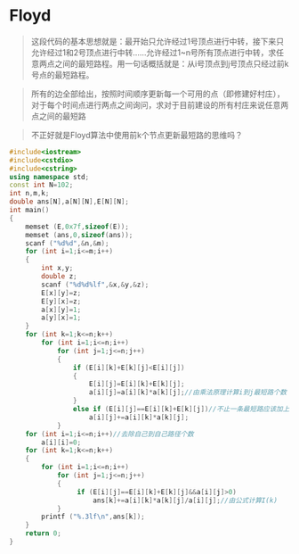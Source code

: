 # Floyd


> 这段代码的基本思想就是：最开始只允许经过1号顶点进行中转，接下来只允许经过1和2号顶点进行中转……允许经过1~n号所有顶点进行中转，求任意两点之间的最短路程。用一句话概括就是：从i号顶点到j号顶点只经过前k号点的最短路程。

> 所有的边全部给出，按照时间顺序更新每一个可用的点（即修建好村庄），对于每个时间点进行两点之间询问，求对于目前建设的所有村庄来说任意两点之间的最短路

> 不正好就是Floyd算法中使用前k个节点更新最短路的思维吗？

```cpp
#include<iostream>
#include<cstdio>
#include<cstring>
using namespace std;
const int N=102;
int n,m,k;
double ans[N],a[N][N],E[N][N];
int main()
{
    memset (E,0x7f,sizeof(E));
    memset (ans,0,sizeof(ans));
    scanf ("%d%d",&n,&m);
    for (int i=1;i<=m;i++)
    {
        int x,y;
        double z;
        scanf ("%d%d%lf",&x,&y,&z);
        E[x][y]=z;
        E[y][x]=z;
        a[x][y]=1;
        a[y][x]=1;
    }
    for (int k=1;k<=n;k++)
        for (int i=1;i<=n;i++)
            for (int j=1;j<=n;j++)
            {
                if (E[i][k]+E[k][j]<E[i][j])
                {
                    E[i][j]=E[i][k]+E[k][j];
                    a[i][j]=a[i][k]*a[k][j];//由乘法原理计算i到j最短路个数
                }
                else if (E[i][j]==E[i][k]+E[k][j])//不止一条最短路应该加上路径个数
                    a[i][j]+=a[i][k]*a[k][j];
            }
    for (int i=1;i<=n;i++)//去除自己到自己路径个数
        a[i][i]=0;
    for (int k=1;k<=n;k++)
    {
        for (int i=1;i<=n;i++)
            for (int j=1;j<=n;j++)
            {
                 if (E[i][j]==E[i][k]+E[k][j]&&a[i][j]>0)
                     ans[k]+=a[i][k]*a[k][j]/a[i][j];//由公式计算I(k)
            }
        printf ("%.3lf\n",ans[k]);
    }
    return 0;
}
```
